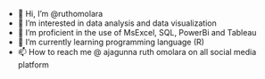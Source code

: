 - 👋 Hi, I’m @ruthomolara
- 👀 I’m interested in data analysis and data visualization
- 🌱 I’m proficient in the use of MsExcel, SQL, PowerBi and Tableau
- 💞️ I’m currently learning programming language (R)
- 📫 How to reach me @ ajagunna ruth omolara on all social media platform 

<!---
ruthomolara/ruthomolara is a ✨ special ✨ repository because its `README.md` (this file) appears on your GitHub profile.
You can click the Preview link to take a look at your changes.
--->
